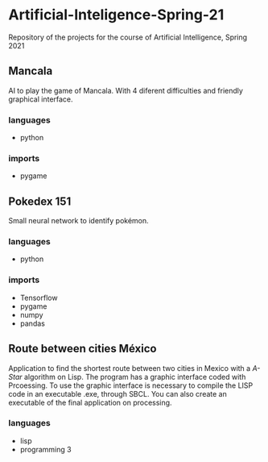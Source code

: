 # Artificial-Inteligence-Spring-21
Repository of the projects for the course of Artificial Intelligence, Spring 2021

## Mancala

AI to play the game of Mancala. With 4 diferent difficulties and friendly graphical interface.

### languages
* python

### imports
* pygame

## Pokedex 151

Small neural network to identify pokémon.

### languages
* python

### imports
* Tensorflow
* pygame
* numpy
* pandas

## Route between cities México

Application to find the shortest route between two cities in Mexico with a *A-Star* algorithm on Lisp. The program has a graphic interface coded with Prcoessing. To use the graphic interface is necessary to compile the LISP code in an executable .exe, through SBCL. You can also create an executable of the final application on processing.

### languages
* lisp
* programming 3
